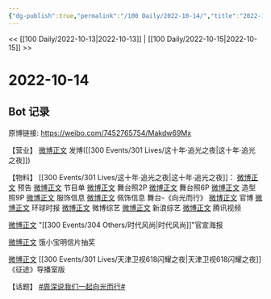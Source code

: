 ```yaml
---
{"dg-publish":true,"permalink":"/100 Daily/2022-10-14/","title":"2022-10-14","created":"2022-11-13T02:17:24.000+08:00","updated":"2023-04-11T14:46:33.000+08:00"}
---
```



<< [[100 Daily/2022-10-13\|2022-10-13]] | [[100 Daily/2022-10-15\|2022-10-15]] >>

# 2022-10-14

## Bot 记录

原博链接: https://weibo.com/7452765754/Makdw69Mx

【营业】
[微博正文](http://weibo.com/1736988591/MajIJw5xY) 发博([[300 Events/301 Lives/这十年·追光之夜\|这十年·追光之夜]])

【物料】
[[300 Events/301 Lives/这十年·追光之夜\|这十年·追光之夜]]：
[微博正文](http://weibo.com/2539323341/Mahb7yvLH) 预告
[微博正文](http://weibo.com/2539323341/MaifXfLDB) 节目单
[微博正文](http://weibo.com/2539323341/MajYH7l5x) 舞台照2P
[微博正文](https://weibo.com/7478855230/MajJjA9uk) 舞台照6P
[微博正文](http://weibo.com/7478855230/Maj6dDK22) 造型照9P
[微博正文](http://weibo.com/7710473200/Maj80cZMS) 服饰信息
[微博正文](http://weibo.com/5538325101/MajtM1yy0) 佩饰信息
舞台-《向光而行》
[微博正文](http://weibo.com/2539323341/MajF1lXLS) 官博
[微博正文](http://weibo.com/7442413095/Majb8fJZQ) 环球时报
[微博正文](http://weibo.com/2110705772/MajuTac03) 微博综艺
[微博正文](https://weibo.com/1878335471/MajHBt5O2) 新浪综艺
[微博正文](https://m.weibo.cn/2591595652/4824594031316266) 腾讯视频

[微博正文](http://weibo.com/3211895913/MaiPDiXv6) "[[300 Events/304 Others/时代风尚\|时代风尚]]"官宣海报

[微博正文](http://weibo.com/2606197387/Mahcbf2Ww) 饿小宝明信片抽奖

[微博正文](http://weibo.com/7495641082/MafMLfHcl) [[300 Events/301 Lives/天津卫视618闪耀之夜\|天津卫视618闪耀之夜]]《征途》导播室版

【话题】
[#周深说我们一起向光而行#](https://s.weibo.com/weibo?q=%23%E5%91%A8%E6%B7%B1%E8%AF%B4%E6%88%91%E4%BB%AC%E4%B8%80%E8%B5%B7%E5%90%91%E5%85%89%E8%80%8C%E8%A1%8C%23)
